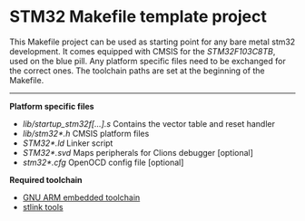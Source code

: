 # STM32 Makefile template project

This Makefile project can be used as starting point for any bare metal stm32 development.
It comes equipped with CMSIS for the *STM32F103C8TB*, used on the blue pill. Any platform specific files
need to be exchanged for the correct ones. The toolchain paths are set at the beginning of the Makefile.

---

**Platform specific files**
- *lib/startup_stm32f[...].s* Contains the vector table and reset handler  
- *lib/stm32\*.h* CMSIS platform files
- *STM32\*.ld* Linker script
- *STM32\*.svd* Maps peripherals for Clions debugger [optional]
- *stm32\*.cfg* OpenOCD config file [optional]  

**Required toolchain**
- [GNU ARM embedded toolchain](https://developer.arm.com/tools-and-software/open-source-software/developer-tools/gnu-toolchain/gnu-rm/downloads)
- [stlink tools](https://github.com/stlink-org/stlink)